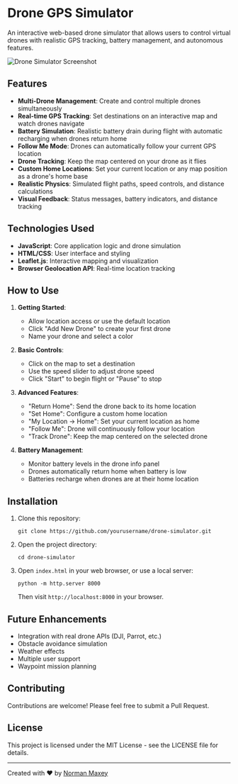 # Drone GPS Simulator

An interactive web-based drone simulator that allows users to control virtual drones with realistic GPS tracking, battery management, and autonomous features.

![Drone Simulator Screenshot](screenshot.png)

## Features

- **Multi-Drone Management**: Create and control multiple drones simultaneously
- **Real-time GPS Tracking**: Set destinations on an interactive map and watch drones navigate
- **Battery Simulation**: Realistic battery drain during flight with automatic recharging when drones return home
- **Follow Me Mode**: Drones can automatically follow your current GPS location
- **Drone Tracking**: Keep the map centered on your drone as it flies
- **Custom Home Locations**: Set your current location or any map position as a drone's home base
- **Realistic Physics**: Simulated flight paths, speed controls, and distance calculations
- **Visual Feedback**: Status messages, battery indicators, and distance tracking

## Technologies Used

- **JavaScript**: Core application logic and drone simulation
- **HTML/CSS**: User interface and styling
- **Leaflet.js**: Interactive mapping and visualization
- **Browser Geolocation API**: Real-time location tracking

## How to Use

1. **Getting Started**:
   - Allow location access or use the default location
   - Click "Add New Drone" to create your first drone
   - Name your drone and select a color

2. **Basic Controls**:
   - Click on the map to set a destination
   - Use the speed slider to adjust drone speed
   - Click "Start" to begin flight or "Pause" to stop

3. **Advanced Features**:
   - "Return Home": Send the drone back to its home location
   - "Set Home": Configure a custom home location
   - "My Location → Home": Set your current location as home
   - "Follow Me": Drone will continuously follow your location
   - "Track Drone": Keep the map centered on the selected drone

4. **Battery Management**:
   - Monitor battery levels in the drone info panel
   - Drones automatically return home when battery is low
   - Batteries recharge when drones are at their home location

## Installation

1. Clone this repository:
   ```
   git clone https://github.com/yourusername/drone-simulator.git
   ```

2. Open the project directory:
   ```
   cd drone-simulator
   ```

3. Open `index.html` in your web browser, or use a local server:
   ```
   python -m http.server 8000
   ```
   Then visit `http://localhost:8000` in your browser.

## Future Enhancements

- Integration with real drone APIs (DJI, Parrot, etc.)
- Obstacle avoidance simulation
- Weather effects
- Multiple user support
- Waypoint mission planning

## Contributing

Contributions are welcome! Please feel free to submit a Pull Request.

## License

This project is licensed under the MIT License - see the LICENSE file for details.

---

Created with ❤️ by [Norman Maxey](https://github.com/Normboy1)
